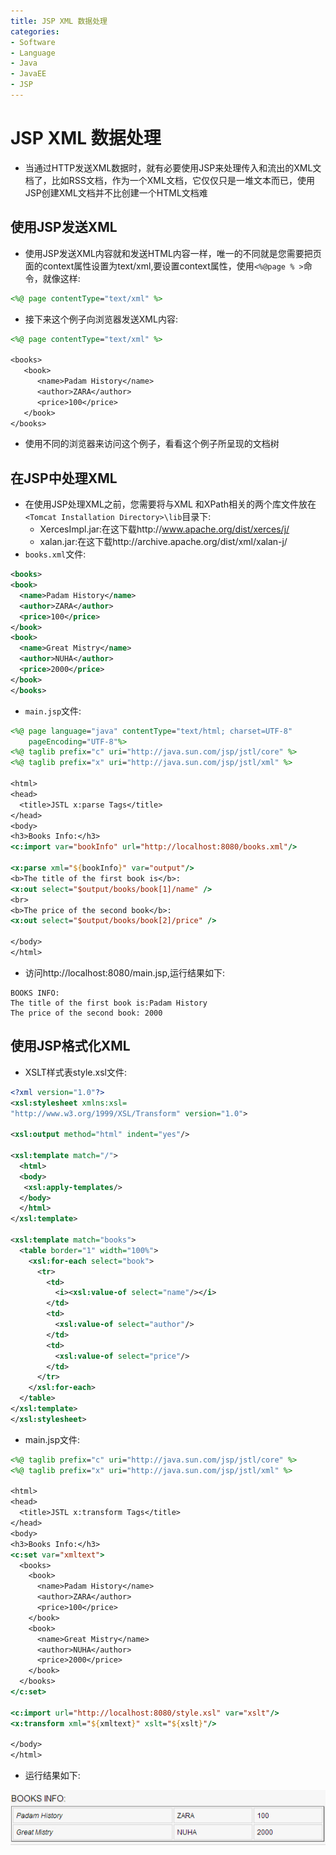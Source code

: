 ```yaml
---
title: JSP XML 数据处理
categories:
- Software
- Language
- Java
- JavaEE
- JSP
---
```

# JSP XML 数据处理

- 当通过HTTP发送XML数据时，就有必要使用JSP来处理传入和流出的XML文档了，比如RSS文档，作为一个XML文档，它仅仅只是一堆文本而已，使用JSP创建XML文档并不比创建一个HTML文档难

## 使用JSP发送XML

- 使用JSP发送XML内容就和发送HTML内容一样，唯一的不同就是您需要把页面的context属性设置为text/xml,要设置context属性，使用`<%@page % >`命令，就像这样:

```jsp
<%@ page contentType="text/xml" %>
```

- 接下来这个例子向浏览器发送XML内容:

```jsp
<%@ page contentType="text/xml" %>

<books>
   <book>
      <name>Padam History</name>
      <author>ZARA</author>
      <price>100</price>
   </book>
</books>
```

- 使用不同的浏览器来访问这个例子，看看这个例子所呈现的文档树

## 在JSP中处理XML

- 在使用JSP处理XML之前，您需要将与XML 和XPath相关的两个库文件放在`<Tomcat Installation Directory>\lib`目录下:
    - XercesImpl.jar:在这下载http://www.apache.org/dist/xerces/j/
    - xalan.jar:在这下载http://archive.apache.org/dist/xml/xalan-j/
- `books.xml`文件:

```xml
<books>
<book>
  <name>Padam History</name>
  <author>ZARA</author>
  <price>100</price>
</book>
<book>
  <name>Great Mistry</name>
  <author>NUHA</author>
  <price>2000</price>
</book>
</books>
```

- `main.jsp`文件:

```jsp
<%@ page language="java" contentType="text/html; charset=UTF-8"
    pageEncoding="UTF-8"%>
<%@ taglib prefix="c" uri="http://java.sun.com/jsp/jstl/core" %>
<%@ taglib prefix="x" uri="http://java.sun.com/jsp/jstl/xml" %>

<html>
<head>
  <title>JSTL x:parse Tags</title>
</head>
<body>
<h3>Books Info:</h3>
<c:import var="bookInfo" url="http://localhost:8080/books.xml"/>

<x:parse xml="${bookInfo}" var="output"/>
<b>The title of the first book is</b>:
<x:out select="$output/books/book[1]/name" />
<br>
<b>The price of the second book</b>:
<x:out select="$output/books/book[2]/price" />

</body>
</html>
```

- 访问http://localhost:8080/main.jsp,运行结果如下:

```
BOOKS INFO:
The title of the first book is:Padam History
The price of the second book: 2000
```

## 使用JSP格式化XML

- XSLT样式表style.xsl文件:

```xml
<?xml version="1.0"?>
<xsl:stylesheet xmlns:xsl=
"http://www.w3.org/1999/XSL/Transform" version="1.0">

<xsl:output method="html" indent="yes"/>

<xsl:template match="/">
  <html>
  <body>
   <xsl:apply-templates/>
  </body>
  </html>
</xsl:template>

<xsl:template match="books">
  <table border="1" width="100%">
    <xsl:for-each select="book">
      <tr>
        <td>
          <i><xsl:value-of select="name"/></i>
        </td>
        <td>
          <xsl:value-of select="author"/>
        </td>
        <td>
          <xsl:value-of select="price"/>
        </td>
      </tr>
    </xsl:for-each>
  </table>
</xsl:template>
</xsl:stylesheet>
```

- main.jsp文件:

```jsp
<%@ taglib prefix="c" uri="http://java.sun.com/jsp/jstl/core" %>
<%@ taglib prefix="x" uri="http://java.sun.com/jsp/jstl/xml" %>

<html>
<head>
  <title>JSTL x:transform Tags</title>
</head>
<body>
<h3>Books Info:</h3>
<c:set var="xmltext">
  <books>
    <book>
      <name>Padam History</name>
      <author>ZARA</author>
      <price>100</price>
    </book>
    <book>
      <name>Great Mistry</name>
      <author>NUHA</author>
      <price>2000</price>
    </book>
  </books>
</c:set>

<c:import url="http://localhost:8080/style.xsl" var="xslt"/>
<x:transform xml="${xmltext}" xslt="${xslt}"/>

</body>
</html>
```

- 运行结果如下:

![](https://raw.githubusercontent.com/LuShan123888/Files/main/Pictures/2020-12-10-xml-1.jpg)